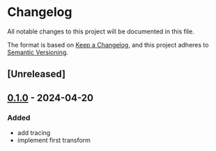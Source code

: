 # Changelog
All notable changes to this project will be documented in this file.

The format is based on [Keep a Changelog](https://keepachangelog.com/en/1.0.0/),
and this project adheres to [Semantic Versioning](https://semver.org/spec/v2.0.0.html).

## [Unreleased]

## [0.1.0](https://github.com/jdrouet/mini-agent/releases/tag/mini-agent-transform-filter-v0.1.0) - 2024-04-20

### Added
- add tracing
- implement first transform
